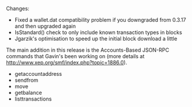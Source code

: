 Changes:
* Fixed a wallet.dat compatibility problem if you downgraded from 0.3.17 and then upgraded again
* IsStandard() check to only include known transaction types in blocks
* Jgarzik's optimisation to speed up the initial block download a little

The main addition in this release is the Accounts-Based JSON-RPC commands that Gavin's been working on (more details at http://www.xep.org/smf/index.php?topic=1886.0).  
* getaccountaddress
* sendfrom
* move
* getbalance
* listtransactions
